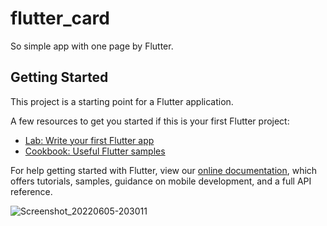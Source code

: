 # flutter_card

So simple app with one page by Flutter.

## Getting Started

This project is a starting point for a Flutter application.

A few resources to get you started if this is your first Flutter project:

- [Lab: Write your first Flutter app](https://flutter.dev/docs/get-started/codelab)
- [Cookbook: Useful Flutter samples](https://flutter.dev/docs/cookbook)

For help getting started with Flutter, view our
[online documentation](https://flutter.dev/docs), which offers tutorials,
samples, guidance on mobile development, and a full API reference.


![Screenshot_20220605-203011](https://user-images.githubusercontent.com/93403510/172062956-8b7ab43e-fbe3-41b7-afdf-0911743bddab.jpg)
